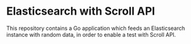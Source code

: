 # Elasticsearch with Scroll API

This repository contains a Go application which feeds an Elasticsearch instance with random data, in order to enable a test with Scroll API.
